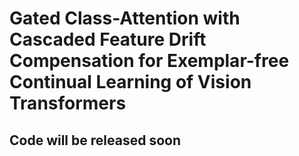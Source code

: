 # Gated Class-Attention with Cascaded Feature Drift Compensation for Exemplar-free Continual Learning of Vision Transformers
## Code will be released soon 


